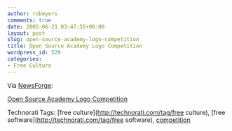```yaml
---
author: robmyers
comments: true
date: 2005-06-21 03:47:55+00:00
layout: post
slug: open-source-academy-logo-competition
title: Open Source Academy Logo Competition
wordpress_id: 529
categories:
- Free Culture
---
```


  
Via [NewsForge](http://trends.newsforge.com/article.pl?sid=05/06/17/1843223):  


  
[Open Source Academy Logo Competition](http://www.opensourceconsortium.org/media/index.html)  


  


Technorati Tags: [free culture](http://technorati.com/tag/free culture), [free software](http://technorati.com/tag/free software), [competition](http://technorati.com/tag/competition)

  


